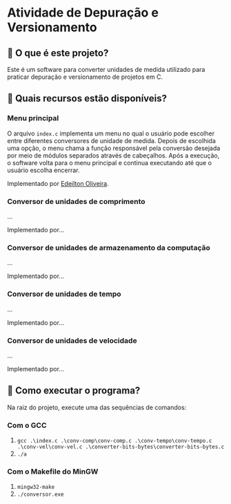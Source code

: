 # Atividade de Depuração e Versionamento

## 🔵 O que é este projeto?

Este é um software para converter unidades de medida utilizado para praticar depuração e versionamento de projetos em C.

## 🔵 Quais recursos estão disponíveis?

### Menu principal

O arquivo `index.c` implementa um menu no qual o usuário pode escolher entre diferentes conversores de unidade de medida. Depois de escolhida uma opção, o menu chama a função responsável pela conversão desejada por meio de módulos separados através de cabeçalhos. Após a execução, o software volta para o menu principal e continua executando até que o usuário escolha encerrar.

Implementado por [Edeilton Oliveira](https://www.linkedin.com/in/edeiltonso/).

### Conversor de unidades de comprimento

...

Implementado por...

### Conversor de unidades de armazenamento da computação

...

Implementado por...

### Conversor de unidades de tempo

...

Implementado por...

### Conversor de unidades de velocidade

...

Implementado por...

## 🔵 Como executar o programa?

Na raiz do projeto, execute uma das sequências de comandos:

### Com o GCC
1. `gcc .\index.c .\conv-comp\conv-comp.c .\conv-tempo\conv-tempo.c .\conv-vel\conv-vel.c .\converter-bits-bytes\converter-bits-bytes.c`
2. `./a`

### Com o Makefile do MinGW
1. `mingw32-make`
2. `./conversor.exe`